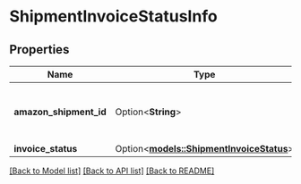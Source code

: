 # ShipmentInvoiceStatusInfo

## Properties

Name | Type | Description | Notes
------------ | ------------- | ------------- | -------------
**amazon_shipment_id** | Option<**String**> | The Amazon-defined shipment identifier. | [optional]
**invoice_status** | Option<[**models::ShipmentInvoiceStatus**](ShipmentInvoiceStatus.md)> |  | [optional]

[[Back to Model list]](../README.md#documentation-for-models) [[Back to API list]](../README.md#documentation-for-api-endpoints) [[Back to README]](../README.md)


